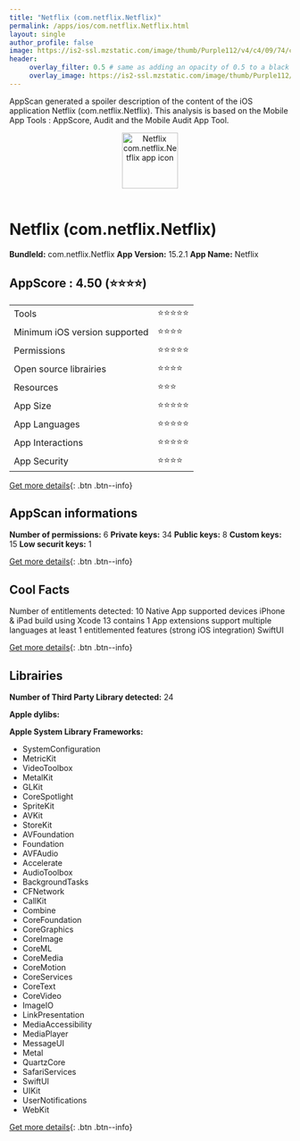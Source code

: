 ```yaml
---
title: "Netflix (com.netflix.Netflix)"
permalink: /apps/ios/com.netflix.Netflix.html
layout: single
author_profile: false
image: https://is2-ssl.mzstatic.com/image/thumb/Purple112/v4/c4/09/74/c409745a-0531-42b8-1253-8caf0a6626ed/AppIcon-1x_U007emarketing-0-0-0-10-0-0-0-85-220-0.png/512x512bb.jpg
header: 
     overlay_filter: 0.5 # same as adding an opacity of 0.5 to a black background
     overlay_image: https://is2-ssl.mzstatic.com/image/thumb/Purple112/v4/c4/09/74/c409745a-0531-42b8-1253-8caf0a6626ed/AppIcon-1x_U007emarketing-0-0-0-10-0-0-0-85-220-0.png/512x512bb.jpg
---
```

AppScan generated a spoiler description of the content of the iOS application Netflix (com.netflix.Netflix). This analysis is based on the Mobile App Tools : AppScore, Audit and the Mobile Audit App Tool.

  
  
<div style="text-align: center;"><img src="https://is2-ssl.mzstatic.com/image/thumb/Purple112/v4/c4/09/74/c409745a-0531-42b8-1253-8caf0a6626ed/AppIcon-1x_U007emarketing-0-0-0-10-0-0-0-85-220-0.png/512x512bb.jpg" width="100" height="100" alt="Netflix com.netflix.Netflix app icon"></div></br>
  
# Netflix (com.netflix.Netflix)

**BundleId:** com.netflix.Netflix
**App Version:** 15.2.1
**App Name:** Netflix


## AppScore : 4.50 (⭐️⭐️⭐️⭐️) 

<table>
<tr><td> Tools </td><td> ⭐️⭐️⭐️⭐️⭐️ </td></tr>
<tr><td> Minimum iOS version supported </td><td> ⭐️⭐️⭐️⭐️ </td></tr>
<tr><td> Permissions </td><td> ⭐️⭐️⭐️⭐️⭐️ </td></tr>
<tr><td> Open source librairies </td><td> ⭐️⭐️⭐️⭐️ </td></tr>
<tr><td> Resources </td><td> ⭐️⭐️⭐️ </td></tr>
<tr><td> App Size </td><td> ⭐️⭐️⭐️⭐️⭐️ </td></tr>
<tr><td> App Languages </td><td> ⭐️⭐️⭐️⭐️⭐️ </td></tr>
<tr><td> App Interactions </td><td> ⭐️⭐️⭐️⭐️⭐️ </td></tr>
<tr><td> App Security </td><td> ⭐️⭐️⭐️⭐️ </td></tr>
</table>

[Get more details](/pricing.html){: .btn .btn--info}  
  
## AppScan informations 

**Number of permissions:** 6
**Private keys:** 34
**Public keys:** 8
**Custom keys:** 15
**Low securit keys:** 1
  
[Get more details](/pricing.html){: .btn .btn--info}

## Cool Facts

Number of entitlements detected: 10
Native App
supported devices iPhone & iPad
build using Xcode 13
contains 1 App extensions
support multiple languages
at least 1 entitlemented features (strong iOS integration)
SwiftUI
  
[Get more details](/pricing.html){: .btn .btn--info}

## Librairies 
**Number of Third Party Library detected:** 24

**Apple dylibs:**


**Apple System Library Frameworks:**
- SystemConfiguration
- MetricKit
- VideoToolbox
- MetalKit
- GLKit
- CoreSpotlight
- SpriteKit
- AVKit
- StoreKit
- AVFoundation
- Foundation
- AVFAudio
- Accelerate
- AudioToolbox
- BackgroundTasks
- CFNetwork
- CallKit
- Combine
- CoreFoundation
- CoreGraphics
- CoreImage
- CoreML
- CoreMedia
- CoreMotion
- CoreServices
- CoreText
- CoreVideo
- ImageIO
- LinkPresentation
- MediaAccessibility
- MediaPlayer
- MessageUI
- Metal
- QuartzCore
- SafariServices
- SwiftUI
- UIKit
- UserNotifications
- WebKit


  
[Get more details](/pricing.html){: .btn .btn--info}

